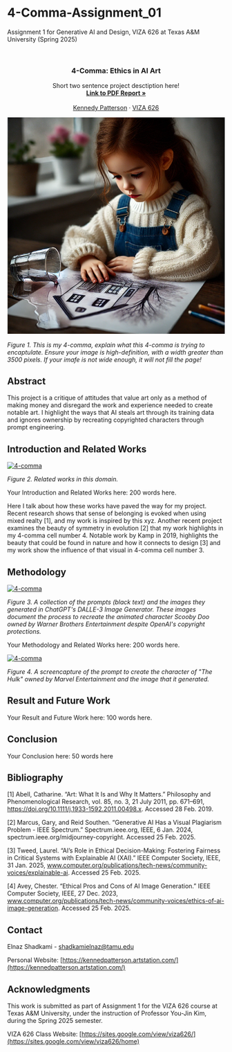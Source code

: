 
# 4-Comma-Assignment_01
Assignment 1 for Generative AI and Design, VIZA 626 at Texas A&amp;M University (Spring 2025)

<!-- Improved compatibility of back to top link: See: https://github.com/othneildrew/Best-README-Template/pull/73 -->
<a id="readme-top"></a>

<!-- PROJECT SHIELDS -->
<!--
*** I'm using markdown "reference style" links for readability.
*** Reference links are enclosed in brackets [ ] instead of parentheses ( ).
*** See the bottom of this document for the declaration of the reference variables
*** for contributors-url, forks-url, etc. This is an optional, concise syntax you may use.
*** https://www.markdownguide.org/basic-syntax/#reference-style-links
-->




<!-- PROJECT LOGO -->
<br />
<div align="center">
  </a>

  <h3 align="center">4-Comma: Ethics in AI Art</h3>

  <p align="center">
    Short two sentence project desctiption here!
    <br />
    <a href="https://github.com/yujnkm/4-comma-Assignment_01/blob/main/pdf/Reality-Distortion-Room-ISMAR-23.pdf"><strong>Link to PDF Report »</strong></a>
    <br />
    <br />
    <a href="https://website.com">Kennedy Patterson</a>
    &middot;
    <a href="https://sites.google.com/view/viza626/home">VIZA 626</a>
  </p>
</div>

[![4-comma][images-fig1]](https://example.com)

*Figure 1. This is my 4-comma, explain what this 4-comma is trying to encaptulate.* *Ensure your image is high-definition, with a width greater than 3500 pixels. If your imafe is not wide enough, it will not fill the page!*

<!-- Abstract -->
## Abstract
This project is a critique of attitudes that value art only as a method of making money and disregard the work and experience needed to create notable art. I highlight the ways that AI steals art through its training data and ignores ownership by recreating copyrighted characters through prompt engineering.

<!-- Introduction and Related Works -->
## Introduction and Related Works

[![4-comma][images-fig2]](https://example.com)

*Figure 2. Related works in this domain.*

Your Introduction and Related Works here: 200 words here.

Here I talk about how these works have paved the way for my project. Recent research shows that sense of belonging is evoked when using mixed realty [1], and my work is inspired by this xyz. Another recent project examines the beauty of symmetry in evolution [2] that my work highlights in my 4-comma cell number 4.
Notable work by Kamp in 2019, highlights the beauty that could be found in nature and how it connects to design [3] and my work show the influence of that visual in 4-comma cell number 3.


## Methodology
[![4-comma][images-fig3]](https://example.com)

*Figure 3. A collection of the prompts (black text) and the images they generated in ChatGPT's DALLE-3 Image Generator. These images document the process to recreate the animated character Scooby Doo owned by Warner Brothers Entertainment despite OpenAI's copyright protections.*

Your Methodology and Related Works here: 200 words here.

[![4-comma][images-fig4]](https://example.com)

*Figure 4. A screencapture of the prompt to create the character of "The Hulk" owned by Marvel Entertainment and the image that it generated.*

## Result and Future Work
Your Result and Future Work here: 100 words here.

## Conclusion
Your Conclusion here: 50 words here

<!-- Bibliography -->
## Bibliography
[1] Abell, Catharine. “Art: What It Is and Why It Matters.” Philosophy and Phenomenological Research, vol. 85, no. 3, 21 July 2011, pp. 671–691, https://doi.org/10.1111/j.1933-1592.2011.00498.x. Accessed 28 Feb. 2019.

[2] Marcus, Gary, and Reid Southen. “Generative AI Has a Visual Plagiarism Problem - IEEE Spectrum.” Spectrum.ieee.org, IEEE, 6 Jan. 2024, spectrum.ieee.org/midjourney-copyright. Accessed 25 Feb. 2025.

[3] Tweed, Laurel. “AI’s Role in Ethical Decision-Making: Fostering Fairness in Critical Systems with Explainable AI (XAI).” IEEE Computer Society, IEEE, 31 Jan. 2025, www.computer.org/publications/tech-news/community-voices/explainable-ai. Accessed 25 Feb. 2025.

[4] Avey, Chester. “Ethical Pros and Cons of AI Image Generation.” IEEE Computer Society, IEEE, 27 Dec. 2023, www.computer.org/publications/tech-news/community-voices/ethics-of-ai-image-generation. Accessed 25 Feb. 2025.



<!-- CONTACT -->
## Contact

Elnaz Shadkami - shadkamielnaz@tamu.edu

Personal Website: [https://kennedpatterson.artstation.com/](https://kennedpatterson.artstation.com/)




<!-- ACKNOWLEDGMENTS -->
## Acknowledgments

This work is submitted as part of Assignment 1 for the VIZA 626 course at Texas A&M University, under the instruction of Professor You-Jin Kim, during the Spring 2025 semester.

VIZA 626 Class Website: [https://sites.google.com/view/viza626/](https://sites.google.com/view/viza626/home)

<!-- MARKDOWN LINKS & IMAGES -->
<!-- https://www.markdownguide.org/basic-syntax/#reference-style-links -->
[contributors-shield]: https://img.shields.io/github/contributors/othneildrew/Best-README-Template.svg?style=for-the-badge
[contributors-url]: https://github.com/othneildrew/Best-README-Template/graphs/contributors
[forks-shield]: https://img.shields.io/github/forks/othneildrew/Best-README-Template.svg?style=for-the-badge
[forks-url]: https://github.com/othneildrew/Best-README-Template/network/members
[stars-shield]: https://img.shields.io/github/stars/othneildrew/Best-README-Template.svg?style=for-the-badge
[stars-url]: https://github.com/othneildrew/Best-README-Template/stargazers
[issues-shield]: https://img.shields.io/github/issues/othneildrew/Best-README-Template.svg?style=for-the-badge
[issues-url]: https://github.com/othneildrew/Best-README-Template/issues
[license-shield]: https://img.shields.io/github/license/othneildrew/Best-README-Template.svg?style=for-the-badge
[license-url]: https://github.com/othneildrew/Best-README-Template/blob/master/LICENSE.txt
[linkedin-shield]: https://img.shields.io/badge/-LinkedIn-black.svg?style=for-the-badge&logo=linkedin&colorB=555
[linkedin-url]: https://linkedin.com/in/othneildrew
[product-screenshot]: images/screenshot.png
[images-fig1]: fig1.png
[images-fig2]: images/fig2.png
[images-fig3]: images/fig3.png
[images-fig4]: images/fig4.png
[images-fig5]: images/fig5.png
[images-fig6]: images/fig6.png
[Next.js]: https://img.shields.io/badge/next.js-000000?style=for-the-badge&logo=nextdotjs&logoColor=white
[Next-url]: https://nextjs.org/
[React.js]: https://img.shields.io/badge/React-20232A?style=for-the-badge&logo=react&logoColor=61DAFB
[React-url]: https://reactjs.org/
[Vue.js]: https://img.shields.io/badge/Vue.js-35495E?style=for-the-badge&logo=vuedotjs&logoColor=4FC08D
[Vue-url]: https://vuejs.org/
[Angular.io]: https://img.shields.io/badge/Angular-DD0031?style=for-the-badge&logo=angular&logoColor=white
[Angular-url]: https://angular.io/
[Svelte.dev]: https://img.shields.io/badge/Svelte-4A4A55?style=for-the-badge&logo=svelte&logoColor=FF3E00
[Svelte-url]: https://svelte.dev/
[Laravel.com]: https://img.shields.io/badge/Laravel-FF2D20?style=for-the-badge&logo=laravel&logoColor=white
[Laravel-url]: https://laravel.com
[Bootstrap.com]: https://img.shields.io/badge/Bootstrap-563D7C?style=for-the-badge&logo=bootstrap&logoColor=white
[Bootstrap-url]: https://getbootstrap.com
[JQuery.com]: https://img.shields.io/badge/jQuery-0769AD?style=for-the-badge&logo=jquery&logoColor=white
[JQuery-url]: https://jquery.com
